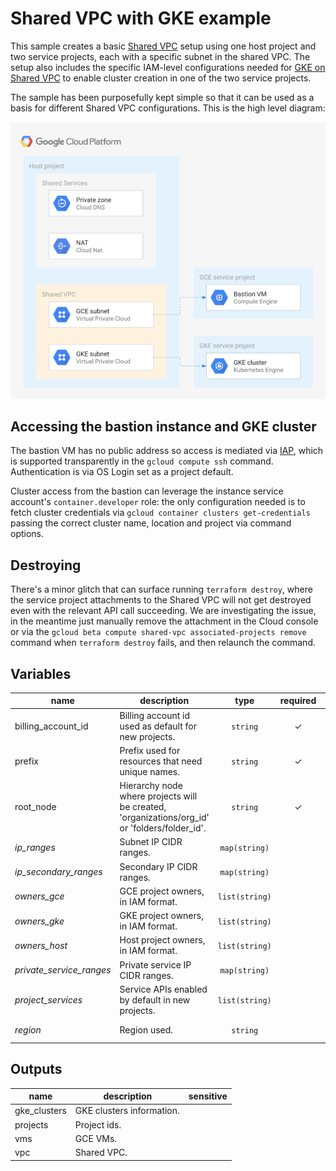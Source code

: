 # Shared VPC with GKE example

This sample creates a basic [Shared VPC](https://cloud.google.com/vpc/docs/shared-vpc) setup using one host project and two service projects, each with a specific subnet in the shared VPC. The setup also includes the specific IAM-level configurations needed for [GKE on Shared VPC](https://cloud.google.com/kubernetes-engine/docs/how-to/cluster-shared-vpc) to enable cluster creation in one of the two service projects.

The sample has been purposefully kept simple so that it can be used as a basis for different Shared VPC configurations. This is the high level diagram:

![High-level diagram](diagram.png "High-level diagram")

## Accessing the bastion instance and GKE cluster

The bastion VM has no public address so access is mediated via [IAP](https://cloud.google.com/iap/docs), which is supported transparently in the `gcloud compute ssh` command. Authentication is via OS Login set as a project default.

Cluster access from the bastion can leverage the instance service account's `container.developer` role: the only configuration needed is to fetch cluster credentials via `gcloud container clusters get-credentials` passing the correct cluster name, location and project via command options.

## Destroying

There's a minor glitch that can surface running `terraform destroy`, where the service project attachments to the Shared VPC will not get destroyed even with the relevant API call succeeding. We are investigating the issue, in the meantime just manually remove the attachment in the Cloud console or via the `gcloud beta compute shared-vpc associated-projects remove` command when `terraform destroy` fails, and then relaunch the command.

<!-- BEGIN TFDOC -->
## Variables

| name | description | type | required | default |
|---|---|:---: |:---:|:---:|
| billing_account_id | Billing account id used as default for new projects. | <code title="">string</code> | ✓ |  |
| prefix | Prefix used for resources that need unique names. | <code title="">string</code> | ✓ |  |
| root_node | Hierarchy node where projects will be created, 'organizations/org_id' or 'folders/folder_id'. | <code title="">string</code> | ✓ |  |
| *ip_ranges* | Subnet IP CIDR ranges. | <code title="map&#40;string&#41;">map(string)</code> |  | <code title="&#123;&#10;gce &#61; &#34;10.0.16.0&#47;24&#34;&#10;gke &#61; &#34;10.0.32.0&#47;24&#34;&#10;&#125;">...</code> |
| *ip_secondary_ranges* | Secondary IP CIDR ranges. | <code title="map&#40;string&#41;">map(string)</code> |  | <code title="&#123;&#10;gke-pods     &#61; &#34;10.128.0.0&#47;18&#34;&#10;gke-services &#61; &#34;172.16.0.0&#47;24&#34;&#10;&#125;">...</code> |
| *owners_gce* | GCE project owners, in IAM format. | <code title="list&#40;string&#41;">list(string)</code> |  | <code title="">[]</code> |
| *owners_gke* | GKE project owners, in IAM format. | <code title="list&#40;string&#41;">list(string)</code> |  | <code title="">[]</code> |
| *owners_host* | Host project owners, in IAM format. | <code title="list&#40;string&#41;">list(string)</code> |  | <code title="">[]</code> |
| *private_service_ranges* | Private service IP CIDR ranges. | <code title="map&#40;string&#41;">map(string)</code> |  | <code title="&#123;&#10;cluster-1 &#61; &#34;192.168.0.0&#47;28&#34;&#10;&#125;">...</code> |
| *project_services* | Service APIs enabled by default in new projects. | <code title="list&#40;string&#41;">list(string)</code> |  | <code title="&#91;&#10;&#34;container.googleapis.com&#34;,&#10;&#34;stackdriver.googleapis.com&#34;,&#10;&#93;">...</code> |
| *region* | Region used. | <code title="">string</code> |  | <code title="">europe-west1</code> |

## Outputs

| name | description | sensitive |
|---|---|:---:|
| gke_clusters | GKE clusters information. |  |
| projects | Project ids. |  |
| vms | GCE VMs. |  |
| vpc | Shared VPC. |  |
<!-- END TFDOC -->
